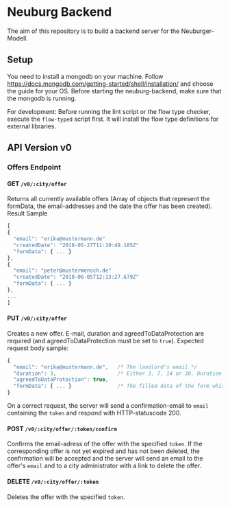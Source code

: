 # Neuburg Backend
The aim of this repository is to build a backend server for the Neuburger-Modell.
## Setup
You need to install a mongodb on your machine. Follow https://docs.mongodb.com/getting-started/shell/installation/ and choose the guide for your OS. Before starting the neuburg-backend, make sure that the mongodb is running.

For development: Before running the lint script or the flow type checker, execute the `flow-typed` script first. It will install the flow type definitions for external libraries.

## API Version v0
### Offers Endpoint

#### GET `/v0/:city/offer`
Returns all currently available offers (Array of objects that represent the formData, the email-addresses and the date the offer has been created). Result Sample
```javascript
[
{
  "email": "erika@mustermann.de"
  "createdDate": "2018-05-27T11:19:49.185Z"
  "formData": { ... }
},
{
  "email": "peter@mustermensch.de"
  "createdDate": "2018-06-05T12:13:27.679Z"
  "formData": { ... }
},
...
]
```

#### PUT `/v0/:city/offer`
Creates a new offer. E-mail, duration and agreedToDataProtection are required (and agreedToDataProtection must be set to `true`). Expected request body sample:
```javascript
{
  "email": "erika@mustermann.de",   /* The landlord's email */
  "duration": 3,                    /* Either 3, 7, 14 or 30. Duration in days of visibility of the offer */
  "agreedToDataProtection": true,
  "formData": { ... }               /* The filled data of the form which is validated against the :city's form scheme */
}
```
On a correct request, the server will send a confirmation-email to `email` containing the `token` and respond with HTTP-statuscode 200.

#### POST `/v0/:city/offer/:token/confirm`
Confirms the email-adress of the offer with the specified `token`.
If the corresponding offer is not yet expired and has not been deleted, the confirmation will be accepted and the server will
send an email to the offer's `email` and to a city administrator with a link to delete the offer.

#### DELETE `/v0/:city/offer/:token`
Deletes the offer with the specified `token`.
